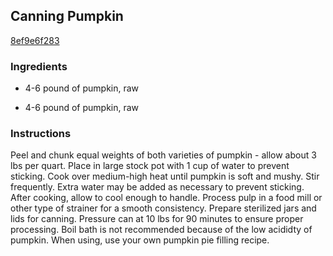 ## Canning Pumpkin

[8ef9e6f283](http://www.food.com/recipe/canning-pumpkin-395684)

### Ingredients

 - 4-6 pound of pumpkin, raw

 - 4-6 pound of pumpkin, raw

### Instructions

Peel and chunk equal weights of both varieties of pumpkin - allow about 3 lbs per quart. Place in large stock pot with 1 cup of water to prevent sticking. Cook over medium-high heat until pumpkin is soft and mushy. Stir frequently. Extra water may be added as necessary to prevent sticking. After cooking, allow to cool enough to handle. Process pulp in a food mill or other type of strainer for a smooth consistency. Prepare sterilized jars and lids for canning. Pressure can at 10 lbs for 90 minutes to ensure proper processing. Boil bath is not recommended because of the low acididty of pumpkin. When using, use your own pumpkin pie filling recipe.